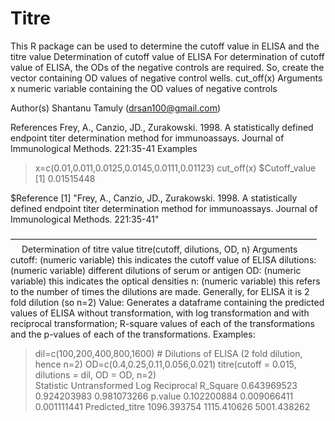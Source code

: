 # Titre
This R package can be used to determine the cutoff value in ELISA and the titre value
Determination of cutoff value of ELISA
For determination of cutoff value of ELISA, the ODs of the negative controls are required. So, create the vector containing OD values of negative control wells.
cut_off(x)
Arguments
x	numeric variable containing the OD values of negative controls

Author(s)
Shantanu Tamuly (drsan100@gmail.com)

References
Frey, A., Canzio, JD., Zurakowski. 1998. A statistically defined endpoint titer determination method for immunoassays. Journal of Immunological Methods. 221:35-41
Examples
>x=c(0.01,0.011,0.0125,0.0145,0.0111,0.01123)
> cut_off(x)
$Cutoff_value
[1] 0.01515448

$Reference
[1] "Frey, A., Canzio, JD., Zurakowski. 1998. A statistically defined endpoint titer determination method for immunoassays. Journal of Immunological Methods. 221:35-41"



———————————————————————————————————
 
Determination of titre value
titre(cutoff, dilutions, OD, n)
Arguments
cutoff: 		(numeric variable) this indicates the cutoff value of ELISA
dilutions: (numeric variable) different dilutions of serum or antigen
OD: (numeric variable) this indicates the optical densities
n: (numeric variable) this refers to the number of times the dilutions are made. Generally, for ELISA it is 2 fold dilution (so n=2)
Value:
Generates a dataframe containing the predicted values of ELISA without transformation, with log transformation and with reciprocal transformation; R-square values of each of the transformations and the p-values of each of the transformations.
Examples:
> dil=c(100,200,400,800,1600)	# Dilutions of ELISA (2 fold dilution, hence n=2)
> OD=c(0.4,0.25,0.11,0.056,0.021)
> titre(cutoff = 0.015, dilutions = dil, OD = OD, n=2)         
Statistic	Untransformed	Log	Reciprocal
R_Square	0.643969523	0.924203983	0.981073266
p.value	0.102200884	0.009066411	0.001111441
Predicted_titre	1096.393754	1115.410626	5001.438262

>


